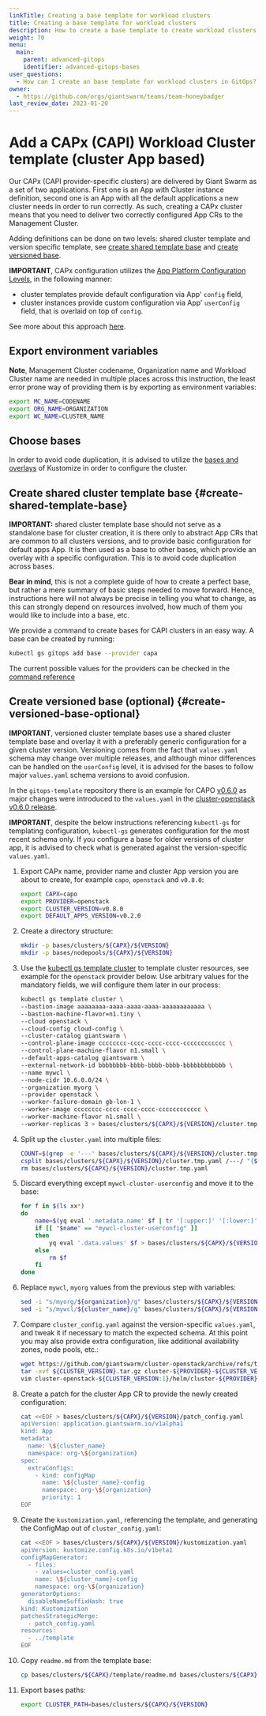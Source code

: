 ```yaml
---
linkTitle: Creating a base template for workload clusters
title: Creating a base template for workload clusters
description: How to create a base template to create workload clusters with different configurations.
weight: 70
menu:
  main:
    parent: advanced-gitops
    identifier: advanced-gitops-bases
user_questions:
  - How can I create an base template for workload clusters in GitOps?
owner:
  - https://github.com/orgs/giantswarm/teams/team-honeybadger
last_review_date: 2023-01-20
---
```


# Add a CAPx (CAPI) Workload Cluster template (cluster App based)

Our CAPx (CAPI provider-specific clusters) are delivered by Giant Swarm as a set of two applications. First one
is an App with Cluster instance definition, second one is an App with all the default applications a new cluster
needs in order to run correctly. As such, creating a CAPx cluster means that you need to deliver two correctly
configured App CRs to the Management Cluster.

Adding definitions can be done on two levels: shared cluster template and version specific template, see
[create shared template base](#create-shared-template-base)
and [create versioned base](#create-versioned-base-optional).


**IMPORTANT**, CAPx configuration utilizes the
[App Platform Configuration Levels](/getting-started/app-catalog/app-configuration/#levels),
in the following manner:

- cluster templates provide default configuration via App' `config` field,
- cluster instances provide custom configuration via App' `userConfig` field, that is overlaid on top of `config`.

See more about this approach [here](https://github.com/giantswarm/rfc/tree/main/merging-configmaps-gitops).



## Export environment variables

**Note**, Management Cluster codename, Organization name and Workload Cluster name are needed in multiple places
across this instruction, the least error prone way of providing them is by exporting as environment variables:

```sh
export MC_NAME=CODENAME
export ORG_NAME=ORGANIZATION
export WC_NAME=CLUSTER_NAME
```

## Choose bases

In order to avoid code duplication, it is advised to utilize the
[bases and overlays](https://kubernetes.io/docs/tasks/manage-kubernetes-objects/kustomization/#bases-and-overlays)
of Kustomize in order to configure the cluster.

## Create shared cluster template base {#create-shared-template-base}

**IMPORTANT:** shared cluster template base should not serve as a standalone base for cluster creation, it is there only to abstract
App CRs that are common to all clusters versions, and to provide basic configuration for default apps App.
It is then used as a base to other bases, which provide an overlay with a specific configuration. This is to avoid
code duplication across bases.

**Bear in mind**, this is not a complete guide of how to create a perfect base, but rather a mere summary of basic
steps needed to move forward. Hence, instructions here will not always be precise in telling you what to change,
as this can strongly depend on resources involved, how much of them you would like to include into a base, etc.

We provide a command to create bases for CAPI clusters in an easy way. A base can be created by running:

```sh
kubectl gs gitops add base --provider capa
```

The current possible values for the providers can be checked in the [command reference](/use-the-api/kubectl-gs/gitops/add-base)

## Create versioned base (optional) {#create-versioned-base-optional}

**IMPORTANT**, versioned cluster template bases use a shared cluster template base and overlay it with a preferably
generic configuration for a given cluster version. Versioning comes from the fact that `values.yaml` schema may change
over multiple releases,
and although minor differences can be handled on the `userConfig` level, it is advised for the bases to follow major
`values.yaml` schema versions to avoid confusion.

In the `gitops-template` repository there is an example for CAPO [v0.6.0](https://github.com/giantswarm/gitops-template/tree/main/bases/clusters/capo/>=v0.6.0) as major changes were introduced
to the `values.yaml` in the [cluster-openstack v0.6.0 release](https://github.com/giantswarm/cluster-openstack/releases/tag/v0.6.0).

**IMPORTANT**, despite the below instructions referencing `kubectl-gs` for templating configuration, `kubectl-gs`
generates configuration for the most recent schema only. If you configure a base for older versions of cluster app,
it is advised to check what is generated against the version-specific `values.yaml`.

1. Export CAPx name, provider name and cluster App version you are about to create, for example `capo`, `openstack` and `v0.8.0`:

    ```sh
    export CAPX=capo
    export PROVIDER=openstack
    export CLUSTER_VERSION=v0.8.0
    export DEFAULT_APPS_VERSION=v0.2.0
    ```

1. Create a directory structure:

    ```sh
    mkdir -p bases/clusters/${CAPX}/${VERSION}
    mkdir -p bases/nodepools/${CAPX}/${VERSION}
    ```

1. Use the [kubectl gs template cluster](use-the-api/kubectl-gs/template-cluster/) to template
cluster resources, see example for the `openstack` provider below. Use arbitrary values for the mandatory fields, we
will configure them later in our process:

    ```sh
    kubectl gs template cluster \
    --bastion-image aaaaaaaa-aaaa-aaaa-aaaa-aaaaaaaaaaaa \
    --bastion-machine-flavor=n1.tiny \
    --cloud openstack \
    --cloud-config cloud-config \
    --cluster-catalog giantswarm \
    --control-plane-image cccccccc-cccc-cccc-cccc-cccccccccccc \
    --control-plane-machine-flavor n1.small \
    --default-apps-catalog giantswarm \
    --external-network-id bbbbbbbb-bbbb-bbbb-bbbb-bbbbbbbbbbbb \
    --name mywcl \
    --node-cidr 10.6.0.0/24 \
    --organization myorg \
    --provider openstack \
    --worker-failure-domain gb-lon-1 \
    --worker-image cccccccc-cccc-cccc-cccc-cccccccccccc \
    --worker-machine-flavor n1.small \
    --worker-replicas 3 > bases/clusters/${CAPX}/${VERSION}/cluster.tmp.yaml
    ```

1. Split up the `cluster.yaml` into multiple files:

    ```sh
    COUNT=$(grep -e '---' bases/clusters/${CAPX}/${VERSION}/cluster.tmp.yaml | wc -l | tr -d ' ')
    csplit bases/clusters/${CAPX}/${VERSION}/cluster.tmp.yaml /---/ "{$((COUNT-2))}"
    rm bases/clusters/${CAPX}/${VERSION}/cluster.tmp.yaml
    ```

1. Discard everything except `mywcl-cluster-userconfig` and move it to the base:

    ```sh
    for f in $(ls xx*)
    do
        name=$(yq eval '.metadata.name' $f | tr '[:upper:]' '[:lower:]')
        if [[ "$name" == "mywcl-cluster-userconfig" ]]
        then
            yq eval '.data.values' $f > bases/clusters/${CAPX}/${VERSION}/cluster_config.yaml
        else
            rm $f
        fi
    done
    ```

1. Replace `mywcl`, `myorg` values from the previous step with variables:

    ```sh
    sed -i "s/myorg/${organization}/g" bases/clusters/${CAPX}/${VERSION}/cluster_config.yaml
    sed -i "s/mywcl/${cluster_name}/g" bases/clusters/${CAPX}/${VERSION}/cluster_config.yaml
    ```

1. Compare `cluster_config.yaml` against the version-specific `values.yaml`, and tweak it if necessary to match the
expected schema. At this point you may also provide extra configuration, like additional availability zones, node
pools, etc.:

    ```sh
    wget https://github.com/giantswarm/cluster-openstack/archive/refs/tags/${CLUSTER_VERSION}.tar.gz
    tar -xvf ${CLUSTER_VERSION}.tar.gz cluster-${PROVIDER}-${CLUSTER_VERSION:1}/helm/cluster-${PROVIDER}/values.yaml
    vim cluster-openstack-${CLUSTER_VERSION:1}/helm/cluster-${PROVIDER}/values.yaml
    ```

1. Create a patch for the cluster App CR to provide the newly created configuration:

    ```sh
    cat <<EOF > bases/clusters/${CAPX}/${VERSION}/patch_config.yaml
    apiVersion: application.giantswarm.io/v1alpha1
    kind: App
    metadata:
      name: \${cluster_name}
      namespace: org-\${organization}
    spec:
      extraConfigs:
        - kind: configMap
          name: \${cluster_name}-config
          namespace: org-\${organization}
          priority: 1
    EOF
    ```

1. Create the `kustomization.yaml`, referencing the template, and generating the ConfigMap out of `cluster_config.yaml`:

    ```sh
    cat <<EOF > bases/clusters/${CAPX}/${VERSION}/kustomization.yaml
    apiVersion: kustomize.config.k8s.io/v1beta1
    configMapGenerator:
      - files:
        - values=cluster_config.yaml
        name: \${cluster_name}-config
        namespace: org-\${organization}
    generatorOptions:
      disableNameSuffixHash: true
    kind: Kustomization
    patchesStrategicMerge:
      - patch_config.yaml
    resources:
      - ../template
    EOF
    ```

1. Copy `readme.md` from the template base:

    ```sh
    cp bases/clusters/${CAPX}/template/readme.md bases/clusters/${CAPX}/${VERSION}/readme.md
    ```

1. Export bases paths:

    ```sh
    export CLUSTER_PATH=bases/clusters/${CAPX}/${VERSION}
    ```


